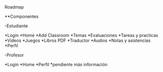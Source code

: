 Roadmap

**Componentes

-Estudiante

*Login
*Home
*Add Classroom
*Temas
*Evaluaciones
*Tareas y practicas
*Videos
*Juegos
*Libros PDF
*Traductor
*Audios
*Notas y asistencias
*Perfil

-Profesor

*Login
*Home
*Perfil
*pendiente más información